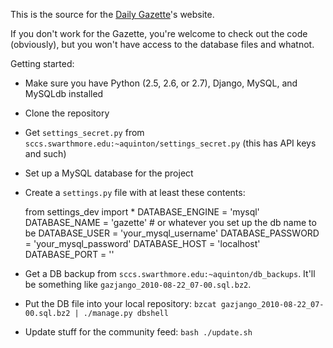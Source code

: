 This is the source for the [Daily Gazette](http://daily.swarthmore.edu)'s website.

If you don't work for the Gazette, you're welcome to check out the code (obviously), but you won't have access to the database files and whatnot.

Getting started:

 * Make sure you have Python (2.5, 2.6, or 2.7), Django, MySQL, and MySQLdb installed
 * Clone the repository
 * Get `settings_secret.py` from `sccs.swarthmore.edu:~aquinton/settings_secret.py` (this has API keys and such)
 * Set up a MySQL database for the project
 * Create a `settings.py` file with at least these contents:

    from settings_dev import *
    DATABASE_ENGINE = 'mysql'
    DATABASE_NAME = 'gazette' # or whatever you set up the db name to be
    DATABASE_USER = 'your_mysql_username'
    DATABASE_PASSWORD = 'your_mysql_password'
    DATABASE_HOST = 'localhost'
    DATABASE_PORT = ''

 * Get a DB backup from `sccs.swarthmore.edu:~aquinton/db_backups`. It'll be something like `gazjango_2010-08-22_07-00.sql.bz2`.
 * Put the DB file into your local repository: `bzcat gazjango_2010-08-22_07-00.sql.bz2 | ./manage.py dbshell`
 * Update stuff for the community feed: `bash ./update.sh`
